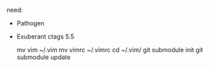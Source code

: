need:
- Pathogen
- Exuberant ctags 5.5


    mv vim ~/.vim
    mv vimrc ~/.vimrc
    cd ~/.vim/
    git submodule init
    git submodule update
